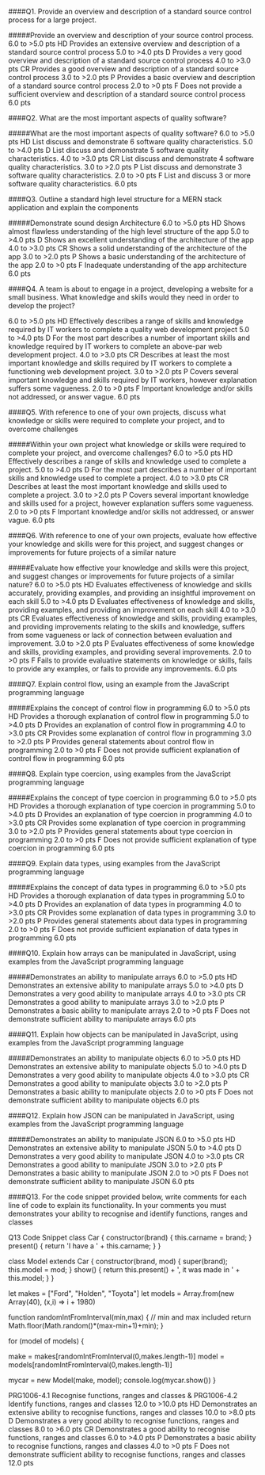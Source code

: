 
####Q1. Provide an overview and description of a standard source control process for a large project.

#####Provide an overview and description of your source control process.
6.0 to >5.0 pts
HD
Provides an extensive overview and description of a standard source control process
5.0 to >4.0 pts
D
Provides a very good overview and description of a standard source control process
4.0 to >3.0 pts
CR
Provides a good overview and description of a standard source control process
3.0 to >2.0 pts
P
Provides a basic overview and description of a standard source control process
2.0 to >0 pts
F
Does not provide a sufficient overview and description of a standard source control process
6.0 pts


####Q2. What are the most important aspects of quality software?

#####What are the most important aspects of quality software?
6.0 to >5.0 pts
HD
List discuss and demonstrate 6 software quality characteristics.
5.0 to >4.0 pts
D
List discuss and demonstrate 5 software quality characteristics.
4.0 to >3.0 pts
CR
List discuss and demonstrate 4 software quality characteristics.
3.0 to >2.0 pts
P
List discuss and demonstrate 3 software quality characteristics.
2.0 to >0 pts
F
List and discuss 3 or more software quality characteristics.
6.0 pts


####Q3. Outline a standard high level structure for a MERN stack application and explain the components

#####Demonstrate sound design Architecture
6.0 to >5.0 pts
HD
Shows almost flawless understanding of the high level structure of the app
5.0 to >4.0 pts
D
Shows an excellent understanding of the architecture of the app
4.0 to >3.0 pts
CR
Shows a solid understanding of the architecture of the app
3.0 to >2.0 pts
P
Shows a basic understanding of the architecture of the app
2.0 to >0 pts
F
Inadequate understanding of the app architecture
6.0 pts

####Q4. A team is about to engage in a project, developing a website for a small business. What knowledge and skills would they need in order to develop the project?

6.0 to >5.0 pts
HD
Effectively describes a range of skills and knowledge required by IT workers to complete a quality web development project
5.0 to >4.0 pts
D
For the most part describes a number of important skills and knowledge required by IT workers to complete an above-par web development project.
4.0 to >3.0 pts
CR
Describes at least the most important knowledge and skills required by IT workers to complete a functioning web development project.
3.0 to >2.0 pts
P
Covers several important knowledge and skills required by IT workers, however explanation suffers some vagueness.
2.0 to >0 pts
F
Important knowledge and/or skills not addressed, or answer vague.
6.0 pts

####Q5. With reference to one of your own projects, discuss what knowledge or skills were required to complete your project, and to overcome challenges

#####Within your own project what knowledge or skills were required to complete your project, and overcome challenges?
6.0 to >5.0 pts
HD
Effectively describes a range of skills and knowledge used to complete a project.
5.0 to >4.0 pts
D
For the most part describes a number of important skills and knowledge used to complete a project.
4.0 to >3.0 pts
CR
Describes at least the most important knowledge and skills used to complete a project.
3.0 to >2.0 pts
P
Covers several important knowledge and skills used for a project, however explanation suffers some vagueness.
2.0 to >0 pts
F
Important knowledge and/or skills not addressed, or answer vague.
6.0 pts


####Q6. With reference to one of your own projects, evaluate how effective your knowledge and skills were for this project, and suggest changes or improvements for future projects of a similar nature

#####Evaluate how effective your knowledge and skills were this project, and suggest changes or improvements for future projects of a similar nature?
6.0 to >5.0 pts
HD
Evaluates effectiveness of knowledge and skills accurately, providing examples, and providing an insightful improvement on each skill
5.0 to >4.0 pts
D
Evaluates effectiveness of knowledge and skills, providing examples, and providing an improvement on each skill
4.0 to >3.0 pts
CR
Evaluates effectiveness of knowledge and skills, providing examples, and providing improvements relating to the skills and knowledge, suffers from some vagueness or lack of connection between evaluation and improvement.
3.0 to >2.0 pts
P
Evaluates effectiveness of some knowledge and skills, providing examples, and providing several improvements.
2.0 to >0 pts
F
Fails to provide evaluative statements on knowledge or skills, fails to provide any examples, or fails to provide any improvements.
6.0 pts

####Q7. Explain control flow, using an example from the JavaScript programming language

#####Explains the concept of control flow in programming
6.0 to >5.0 pts
HD
Provides a thorough explanation of control flow in programming
5.0 to >4.0 pts
D
Provides an explanation of control flow in programming
4.0 to >3.0 pts
CR
Provides some explanation of control flow in programming
3.0 to >2.0 pts
P
Provides general statements about control flow in programming
2.0 to >0 pts
F
Does not provide sufficient explanation of control flow in programming
6.0 pts


####Q8. Explain type coercion, using examples from the JavaScript programming language

#####Explains the concept of type coercion in programming
6.0 to >5.0 pts
HD
Provides a thorough explanation of type coercion in programming
5.0 to >4.0 pts
D
Provides an explanation of type coercion in programming
4.0 to >3.0 pts
CR
Provides some explanation of type coercion in programming
3.0 to >2.0 pts
P
Provides general statements about type coercion in programming
2.0 to >0 pts
F
Does not provide sufficient explanation of type coercion in programming
6.0 pts


####Q9. Explain data types, using examples from the JavaScript programming language

#####Explains the concept of data types in programming
6.0 to >5.0 pts
HD
Provides a thorough explanation of data types in programming
5.0 to >4.0 pts
D
Provides an explanation of data types in programming
4.0 to >3.0 pts
CR
Provides some explanation of data types in programming
3.0 to >2.0 pts
P
Provides general statements about data types in programming
2.0 to >0 pts
F
Does not provide sufficient explanation of data types in programming
6.0 pts


####Q10. Explain how arrays can be manipulated in JavaScript, using examples from the JavaScript programming language

#####Demonstrates an ability to manipulate arrays
6.0 to >5.0 pts
HD
Demonstrates an extensive ability to manipulate arrays
5.0 to >4.0 pts
D
Demonstrates a very good ability to manipulate arrays
4.0 to >3.0 pts
CR
Demonstrates a good ability to manipulate arrays
3.0 to >2.0 pts
P
Demonstrates a basic ability to manipulate arrays
2.0 to >0 pts
F
Does not demonstrate sufficient ability to manipulate arrays
6.0 pts

####Q11. Explain how objects can be manipulated in JavaScript, using examples from the JavaScript programming language

#####Demonstrates an ability to manipulate objects
6.0 to >5.0 pts
HD
Demonstrates an extensive ability to manipulate objects
5.0 to >4.0 pts
D
Demonstrates a very good ability to manipulate objects
4.0 to >3.0 pts
CR
Demonstrates a good ability to manipulate objects
3.0 to >2.0 pts
P
Demonstrates a basic ability to manipulate objects
2.0 to >0 pts
F
Does not demonstrate sufficient ability to manipulate objects
6.0 pts


####Q12. Explain how JSON can be manipulated in JavaScript, using examples from the JavaScript programming language

#####Demonstrates an ability to manipulate JSON
6.0 to >5.0 pts
HD
Demonstrates an extensive ability to manipulate JSON
5.0 to >4.0 pts
D
Demonstrates a very good ability to manipulate JSON
4.0 to >3.0 pts
CR
Demonstrates a good ability to manipulate JSON
3.0 to >2.0 pts
P
Demonstrates a basic ability to manipulate JSON
2.0 to >0 pts
F
Does not demonstrate sufficient ability to manipulate JSON
6.0 pts




####Q13. For the code snippet provided below, write comments for each line of code to explain its functionality. In your comments you must demonstrates your ability to recognise and identify functions, ranges and classes

Q13 Code Snippet
class Car {
  constructor(brand) {
    this.carname = brand;
  }
  present() {
    return 'I have a ' + this.carname;
  }
}

class Model extends Car {
  constructor(brand, mod) {
    super(brand);
    this.model = mod;
  }
  show() {
    return this.present() + ', it was made in ' + this.model;
  }
}

let makes = ["Ford", "Holden", "Toyota"]
let models = Array.from(new Array(40), (x,i) => i + 1980)

function randomIntFromInterval(min,max) { // min and max included
    return Math.floor(Math.random()*(max-min+1)+min);
}

for (model of models) {

  make = makes[randomIntFromInterval(0,makes.length-1)]
  model = models[randomIntFromInterval(0,makes.length-1)]
    
  mycar = new Model(make, model);
  console.log(mycar.show())
}


PRG1006-4.1 Recognise functions, ranges and classes & PRG1006-4.2 Identify functions, ranges and classes
12.0 to >10.0 pts
HD
Demonstrates an extensive ability to recognise functions, ranges and classes
10.0 to >8.0 pts
D
Demonstrates a very good ability to recognise functions, ranges and classes
8.0 to >6.0 pts
CR
Demonstrates a good ability to recognise functions, ranges and classes
6.0 to >4.0 pts
P
Demonstrates a basic ability to recognise functions, ranges and classes
4.0 to >0 pts
F
Does not demonstrate sufficient ability to recognise functions, ranges and classes
12.0 pts












